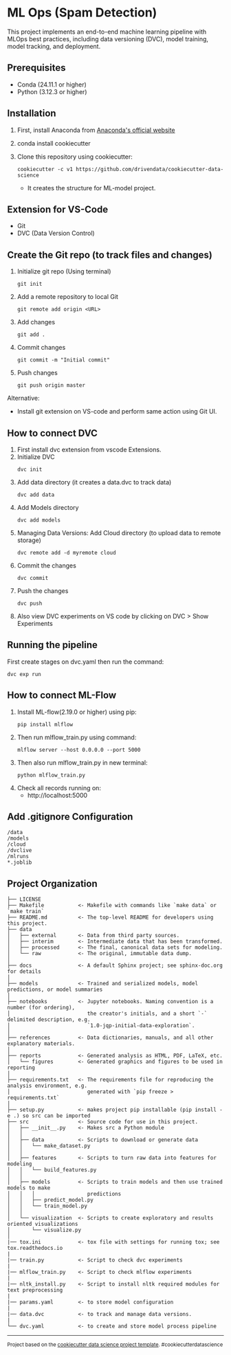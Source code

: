 # ML Ops (Spam Detection)

This project implements an end-to-end machine learning pipeline with MLOps best practices, including data versioning (DVC), model training, model tracking, and deployment.

## Prerequisites

- Conda (24.11.1 or higher)
- Python (3.12.3 or higher)

## Installation

1. First, install Anaconda from [Anaconda's official website](https://www.anaconda.com/download)

2. conda install cookiecutter

3. Clone this repository using cookiecutter:
    ```
    cookiecutter -c v1 https://github.com/drivendata/cookiecutter-data-science
    ```
   - It creates the structure for ML-model project.


## Extension for VS-Code

- Git 
- DVC (Data Version Control) 

## Create the Git repo (to track files and changes)
1. Initialize git repo (Using terminal)
    ```
    git init
    ```
2. Add a remote repository to local Git
    ```
    git remote add origin <URL>
    ```
3. Add changes
    ```
    git add .
    ```
4. Commit changes
    ```
    git commit -m "Initial commit"
    ```
5. Push changes
    ```
    git push origin master
    ```
Alternative:
- Install git extension on VS-code and perform same action using Git UI.

## How to connect DVC
1. First install dvc extension from vscode Extensions.
2. Initialize DVC
    ```
    dvc init
    ```
3. Add data directory (it creates a data.dvc to track data)
    ```
    dvc add data
    ```
4. Add Models directory
    ```
    dvc add models
    ```
5. Managing Data Versions: Add Cloud directory (to upload data to remote storage)
    ```
    dvc remote add -d myremote cloud
    ```
6. Commit the changes
    ``` 
    dvc commit
    ```
7. Push the changes
    ```
    dvc push
    ```
8. Also view DVC experiments on VS code by clicking on DVC > Show Experiments


## Running the pipeline
First create stages on dvc.yaml then run the command:
```
dvc exp run
```

## How to connect ML-Flow
1. Install ML-flow(2.19.0 or higher) using pip:
    ```
    pip install mlflow
    ```
2. Then run mlflow_train.py using command:
    ```
    mlflow server --host 0.0.0.0 --port 5000
    ```
3. Then also run mlflow_train.py in new terminal:
    ```
    python mlflow_train.py
    ```
4. Check all records running on:
   - http://localhost:5000


## Add .gitignore Configuration
```
/data
/models
/cloud
/dvclive
/mlruns
*.joblib
```

Project Organization
------------

    ├── LICENSE
    ├── Makefile           <- Makefile with commands like `make data` or `make train`
    ├── README.md          <- The top-level README for developers using this project.
    ├── data
    │   ├── external       <- Data from third party sources.
    │   ├── interim        <- Intermediate data that has been transformed.
    │   ├── processed      <- The final, canonical data sets for modeling.
    │   └── raw            <- The original, immutable data dump.
    │
    ├── docs               <- A default Sphinx project; see sphinx-doc.org for details
    │
    ├── models             <- Trained and serialized models, model predictions, or model summaries
    │
    ├── notebooks          <- Jupyter notebooks. Naming convention is a number (for ordering),
    │                         the creator's initials, and a short `-` delimited description, e.g.
    │                         `1.0-jqp-initial-data-exploration`.
    │
    ├── references         <- Data dictionaries, manuals, and all other explanatory materials.
    │
    ├── reports            <- Generated analysis as HTML, PDF, LaTeX, etc.
    │   └── figures        <- Generated graphics and figures to be used in reporting
    │
    ├── requirements.txt   <- The requirements file for reproducing the analysis environment, e.g.
    │                         generated with `pip freeze > requirements.txt`
    │
    ├── setup.py           <- makes project pip installable (pip install -e .) so src can be imported
    ├── src                <- Source code for use in this project.
    │   ├── __init__.py    <- Makes src a Python module
    │   │
    │   ├── data           <- Scripts to download or generate data
    │   │   └── make_dataset.py
    │   │
    │   ├── features       <- Scripts to turn raw data into features for modeling
    │   │   └── build_features.py
    │   │
    │   ├── models         <- Scripts to train models and then use trained models to make
    │   │   │                 predictions
    │   │   ├── predict_model.py
    │   │   └── train_model.py
    │   │
    │   └── visualization  <- Scripts to create exploratory and results oriented visualizations
    │       └── visualize.py
    │
    |── tox.ini            <- tox file with settings for running tox; see tox.readthedocs.io
    |
    |── train.py           <- Script to check dvc experiments
    |
    |── mlflow_train.py    <- Script to check mlflow experiments
    |
    |── nltk_install.py    <- Script to install nltk required modules for text preprocessing
    |
    |── params.yaml        <- to store model configuration
    |
    |── data.dvc           <- to track and manage data versions.
    |
    └── dvc.yaml           <- to create and store model process pipeline 


--------

<p><small>Project based on the <a target="_blank" href="https://drivendata.github.io/cookiecutter-data-science/">cookiecutter data science project template</a>. #cookiecutterdatascience</small></p>
   